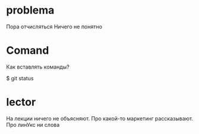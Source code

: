 # problema
Пора отчисляться
Ничего не понятно
# Comand
Как вставлять команды?

$ git status
# lector
На лекции ничего не объясняют. Про какой-то маркетинг рассказывают. Про линУкс ни слова
